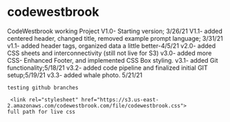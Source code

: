 # codewestbrook
CodeWestbrook working Project
	V1.0- Starting version; 3/26/21
	V1.1- added centered header, changed title, removed example prompt language; 3/31/21
	v1.1- added header tags, organized data a little better-4/5/21
	v2.0- added CSS sheets and interconnectivity (still not live for S3)
	v3.0- added more CSS- Enhanced Footer, and implemented CSS Box styling.
	v3.1- added Git functionality;5/18/21 
	v3.2- added code pipeline and finalized initial GIT setup;5/19/21
	v3.3- added whale photo. 5/21/21
	
	
	testing github branches

	 <link rel="stylesheet" href="https://s3.us-east-2.amazonaws.com/codewestbrook.com/file/codewestbrook.css">
	full path for live css 
	
	

	